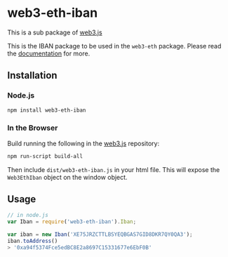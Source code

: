 # web3-eth-iban

This is a sub package of [web3.js][repo]

This is the IBAN package to be used in the `web3-eth` package.
Please read the [documentation][docs] for more.

## Installation

### Node.js

```bash
npm install web3-eth-iban
```

### In the Browser

Build running the following in the [web3.js][repo] repository:

```bash
npm run-script build-all
```

Then include `dist/web3-eth-iban.js` in your html file.
This will expose the `Web3EthIban` object on the window object.


## Usage

```js
// in node.js
var Iban = require('web3-eth-iban').Iban;

var iban = new Iban('XE75JRZCTTLBSYEQBGAS7GID8DKR7QY0QA3');
iban.toAddress()
> '0xa94f5374Fce5edBC8E2a8697C15331677e6EbF0B'
```


[docs]: http://web3js.readthedocs.io/en/1.0/
[repo]: https://github.com/ethereum/web3.js


